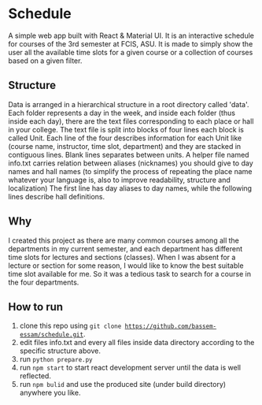 # Schedule

A simple web app built with React & Material UI.
It is an interactive schedule for courses of the 3rd semester at FCIS, ASU.
It is made to simply show the user all the available time slots for a given course or a collection of courses based on a given filter.

## Structure
Data is arranged in a hierarchical structure in a root directory called 'data'. 
Each folder represents a day in the week, and inside each folder (thus inside each day), there are the text files corresponding to each place or hall in your college.
The text file is split into blocks of four lines each block is called Unit.
Each line of the four describes information for each Unit like (course name, instructor, time slot, department) and they are stacked in contiguous lines. 
Blank lines separates between units.
A helper file named info.txt carries relation between aliases (nicknames) you should give to day names and hall names (to simplify the process of repeating the place name whatever your language is, also to improve readability, structure and localization)
The first line has day aliases to day names, while the following lines describe hall definitions.

## Why
I created this project as there are many common courses among all the departments in my current semester, and each department has different time slots for lectures and sections (classes). When I was absent for a lecture or section for some reason, I would like to know the best suitable time slot available for me.
So it was a tedious task to search for a course in the four departments. 

## How to run
1. clone this repo using <code>git clone https://github.com/bassem-essam/schedule.git</code>.
2. edit files info.txt and every all files inside data directory according to the specific structure above.
3. run <code>python prepare.py</code>
4. run  <code>npm start</code> to start react development server until the data is well reflected.
5. run <code>npm bulid</code> and use the produced site (under build directory) anywhere you like.